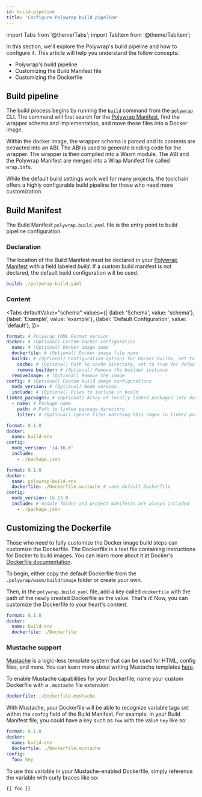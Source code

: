 ```yaml
---
id: build-pipeline
title: 'Configure Polywrap build pipeline'
---
```


import Tabs from '@theme/Tabs';
import TabItem from '@theme/TabItem';

In this section, we'll explore the Polywrap's build pipeline and how to configure it. 
This article will help you understand the follow concepts:

- Polywrap's build pipeline
- Customizing the Build Manifest file
- Customizing the Dockerfile

## Build pipeline

The build process begins by running the [`build`](../../reference/cli/commands/build) command from the [`polywrap`](../../reference/cli/polywrap-cli) CLI. 
The command will first search for the [Polywrap Manifest](../create-wasm-wrappers/polywrap-manifest), find the wrapper schema and implementation, and move these files into a Docker image. 

Within the docker image, the wrapper schema is parsed and its contents are extracted into an ABI.
The ABI is used to generate binding code for the wrapper.
The wrapper is then compiled into a Wasm module.
The ABI and the Polywrap Manifest are merged into a Wrap Manifest file called `wrap.info`.

While the default build settings work well for many projects, the toolchain offers a highly configurable build pipeline for those who need more customization.

## Build Manifest

The Build Manifest `polywrap.build.yaml` file is the entry point to build pipeline configuration.

### Declaration

The location of the Build Manifest must be declared in your [Polywrap Manifest](../create-wasm-wrappers/polywrap-manifest) with a field labeled *build*.
If a custom build manifest is not declared, the default build configuration will be used.

```yml
build: ./polywrap.build.yaml
```

### Content

<Tabs
defaultValue="schema"
values={[
{label: 'Schema', value: 'schema'},
{label: 'Example', value: 'example'},
{label: 'Default Configuration', value: 'default'},
]}>
<TabItem value="schema">

```yml
format:	# Polywrap YAML Format version
docker: # (Optional) Custom Docker configuration
  name: # (Optional) Docker image name
  dockerfile: # (Optional) Docker image file name
  buildx: # (Optional) Configuration options for Docker Buildx, set to true for default value.
    cache: # (Optional) Path to cache directory, set to true for default value, set to false to disable caching
    remove builder: # (Optional) Remove the builder instance
  removeImage: # (Optional) Remove the image
config: # (Optional) Custom build image configurations
  node_version: # (Optional) Node version
  include: # (Optional) Files to include in build
linked_packages: # (Optional) Array of locally linked packages into docker build image
  - name: # Package name
    path: # Path to linked package directory
    filter: # (Optional) Ignore files matching this regex in linked package directory
```

</TabItem>
<TabItem value="example">

```yml
format: 0.1.0
docker:
  name: build-env
config:
  node_version: '14.16.0'
  include:
    - ./package.json
```

</TabItem>
<TabItem value="default">

```yml
format: 0.1.0
docker:
  name: polywrap-build-env
  dockerfile: ./Dockerfile.mustache # uses default Dockerfile
config:
  node_version: 16.13.0
  include: # module folder and project manifests are always included
    - ./package.json
```

</TabItem>
</Tabs>

## Customizing the Dockerfile

Those who need to fully customize the Docker image build steps can customize the Dockerfile. 
The Dockerfile is a text file containing instructions for Docker to build images. 
You can learn more about it at Docker's [Dockerfile documentation](https://docs.docker.com/engine/reference/builder/).

To begin, either copy the default Dockerfile from the `.polywrap/wasm/build/image` folder or create your own.

Then, in the `polywrap.build.yaml` file, add a key called `dockerfile` with the path of the newly created Dockerfile as the value. 
That's it! Now, you can customize the Dockerfile to your heart's content.

```yml
format: 0.1.0
docker:
  name: build-env
  dockerfile: ./Dockerfile
```

### Mustache support

[Mustache](https://mustache.github.io/) is a logic-less template system that can be used for HTML, config files, and more.
You can learn more about writing Mustache templates [here](https://mustache.github.io/mustache.5.html).

To enable Mustache capabilities for your Dockerfile, name your custom Dockerfile with a `.mustache` file extension:

```yaml
dockerfile: ./Dockerfile.mustache
```

With Mustache, your Dockerfile will be able to recognize variable tags set within the `config` field of the Build Manifest. 
For example, in your Build Manifest file, you could have a key such as `foo` with the value `hey` like so:

```yml
format: 0.1.0
docker:
  name: build-env
  dockerfile: ./Dockerfile.mustache
config:
  foo: hey
```

To use this variable in your Mustache-enabled Dockerfile, simply reference the variable with curly braces like so:

```dockerfile
{{ foo }}
```
